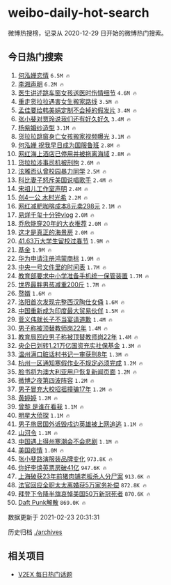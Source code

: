 # weibo-daily-hot-search

微博热搜榜，记录从 2020-12-29 日开始的微博热门搜索。

## 今日热门搜索

<!-- BEGIN -->

1. [何泓姗恋情](https://s.weibo.com/weibo?q=%E4%BD%95%E6%B3%93%E5%A7%97%E6%81%8B%E6%83%85&Refer=top) `6.5M 🔥`
1. [李湘声明](https://s.weibo.com/weibo?q=%E6%9D%8E%E6%B9%98%E5%A3%B0%E6%98%8E&Refer=top) `6.2M 🔥`
1. [医生讲述跳车窗女孩送医时伤情细节](https://s.weibo.com/weibo?q=%23%E5%8C%BB%E7%94%9F%E8%AE%B2%E8%BF%B0%E8%B7%B3%E8%BD%A6%E7%AA%97%E5%A5%B3%E5%AD%A9%E9%80%81%E5%8C%BB%E6%97%B6%E4%BC%A4%E6%83%85%E7%BB%86%E8%8A%82%23&Refer=top) `4.6M 🔥`
1. [重走货拉拉遇害女生搬家路线](https://s.weibo.com/weibo?q=%23%E9%87%8D%E8%B5%B0%E8%B4%A7%E6%8B%89%E6%8B%89%E9%81%87%E5%AE%B3%E5%A5%B3%E7%94%9F%E6%90%AC%E5%AE%B6%E8%B7%AF%E7%BA%BF%23&Refer=top) `3.5M 🔥`
1. [孟佳要给韩美娟定制不会掉的假发片](https://s.weibo.com/weibo?q=%23%E5%AD%9F%E4%BD%B3%E8%A6%81%E7%BB%99%E9%9F%A9%E7%BE%8E%E5%A8%9F%E5%AE%9A%E5%88%B6%E4%B8%8D%E4%BC%9A%E6%8E%89%E7%9A%84%E5%81%87%E5%8F%91%E7%89%87%23&Refer=top) `3.4M 🔥`
1. [张小斐对贾玲说我们还有好久好久](https://s.weibo.com/weibo?q=%E5%BC%A0%E5%B0%8F%E6%96%90%E5%AF%B9%E8%B4%BE%E7%8E%B2%E8%AF%B4%E6%88%91%E4%BB%AC%E8%BF%98%E6%9C%89%E5%A5%BD%E4%B9%85%E5%A5%BD%E4%B9%85&Refer=top) `3.4M 🔥`
1. [杨紫婚纱造型](https://s.weibo.com/weibo?q=%23%E6%9D%A8%E7%B4%AB%E5%A9%9A%E7%BA%B1%E9%80%A0%E5%9E%8B%23&Refer=top) `3.1M 🔥`
1. [货拉拉跳窗身亡女孩搬家视频曝光](https://s.weibo.com/weibo?q=%23%E8%B4%A7%E6%8B%89%E6%8B%89%E8%B7%B3%E7%AA%97%E8%BA%AB%E4%BA%A1%E5%A5%B3%E5%AD%A9%E6%90%AC%E5%AE%B6%E8%A7%86%E9%A2%91%E6%9B%9D%E5%85%89%23&Refer=top) `3.1M 🔥`
1. [何泓姗 祝我早日成为国服鲁班](https://s.weibo.com/weibo?q=%E4%BD%95%E6%B3%93%E5%A7%97%20%E7%A5%9D%E6%88%91%E6%97%A9%E6%97%A5%E6%88%90%E4%B8%BA%E5%9B%BD%E6%9C%8D%E9%B2%81%E7%8F%AD&Refer=top) `2.8M 🔥`
1. [网红海上酒店已停用并被拖离海域](https://s.weibo.com/weibo?q=%23%E7%BD%91%E7%BA%A2%E6%B5%B7%E4%B8%8A%E9%85%92%E5%BA%97%E5%B7%B2%E5%81%9C%E7%94%A8%E5%B9%B6%E8%A2%AB%E6%8B%96%E7%A6%BB%E6%B5%B7%E5%9F%9F%23&Refer=top) `2.8M 🔥`
1. [货拉拉涉事司机被刑拘](https://s.weibo.com/weibo?q=%E8%B4%A7%E6%8B%89%E6%8B%89%E6%B6%89%E4%BA%8B%E5%8F%B8%E6%9C%BA%E8%A2%AB%E5%88%91%E6%8B%98&Refer=top) `2.6M 🔥`
1. [泫雅否认曾校园暴力同学](https://s.weibo.com/weibo?q=%E6%B3%AB%E9%9B%85%E5%90%A6%E8%AE%A4%E6%9B%BE%E6%A0%A1%E5%9B%AD%E6%9A%B4%E5%8A%9B%E5%90%8C%E5%AD%A6&Refer=top) `2.5M 🔥`
1. [科比妻子怒斥美国说唱歌手](https://s.weibo.com/weibo?q=%23%E7%A7%91%E6%AF%94%E5%A6%BB%E5%AD%90%E6%80%92%E6%96%A5%E7%BE%8E%E5%9B%BD%E8%AF%B4%E5%94%B1%E6%AD%8C%E6%89%8B%23&Refer=top) `2.4M 🔥`
1. [宋祖儿工作室声明](https://s.weibo.com/weibo?q=%23%E5%AE%8B%E7%A5%96%E5%84%BF%E5%B7%A5%E4%BD%9C%E5%AE%A4%E5%A3%B0%E6%98%8E%23&Refer=top) `2.4M 🔥`
1. [创4一公 木村光希](https://s.weibo.com/weibo?q=%E5%88%9B4%E4%B8%80%E5%85%AC%20%E6%9C%A8%E6%9D%91%E5%85%89%E5%B8%8C&Refer=top) `2.2M 🔥`
1. [网红减肥咖啡成本8元卖298元](https://s.weibo.com/weibo?q=%23%E7%BD%91%E7%BA%A2%E5%87%8F%E8%82%A5%E5%92%96%E5%95%A1%E6%88%90%E6%9C%AC8%E5%85%83%E5%8D%96298%E5%85%83%23&Refer=top) `2.1M 🔥`
1. [易烊千玺十分钟vlog](https://s.weibo.com/weibo?q=%23%E6%98%93%E7%83%8A%E5%8D%83%E7%8E%BA%E5%8D%81%E5%88%86%E9%92%9Fvlog%23&Refer=top) `2.0M 🔥`
1. [乔欣能穿20年的大衣推荐](https://s.weibo.com/weibo?q=%23%E4%B9%94%E6%AC%A3%E8%83%BD%E7%A9%BF20%E5%B9%B4%E7%9A%84%E5%A4%A7%E8%A1%A3%E6%8E%A8%E8%8D%90%23&Refer=top) `2.0M 🔥`
1. [这才是真正的海景房](https://s.weibo.com/weibo?q=%E8%BF%99%E6%89%8D%E6%98%AF%E7%9C%9F%E6%AD%A3%E7%9A%84%E6%B5%B7%E6%99%AF%E6%88%BF&Refer=top) `2.0M 🔥`
1. [41.63万大学生留校过春节](https://s.weibo.com/weibo?q=%2341.63%E4%B8%87%E5%A4%A7%E5%AD%A6%E7%94%9F%E7%95%99%E6%A0%A1%E8%BF%87%E6%98%A5%E8%8A%82%23&Refer=top) `1.9M 🔥`
1. [基金](https://s.weibo.com/weibo?q=%E5%9F%BA%E9%87%91&Refer=top) `1.9M 🔥`
1. [华为申请注册鸿蒙商标](https://s.weibo.com/weibo?q=%E5%8D%8E%E4%B8%BA%E7%94%B3%E8%AF%B7%E6%B3%A8%E5%86%8C%E9%B8%BF%E8%92%99%E5%95%86%E6%A0%87&Refer=top) `1.9M 🔥`
1. [中央一号文件里的时间表](https://s.weibo.com/weibo?q=%23%E4%B8%AD%E5%A4%AE%E4%B8%80%E5%8F%B7%E6%96%87%E4%BB%B6%E9%87%8C%E7%9A%84%E6%97%B6%E9%97%B4%E8%A1%A8%23&Refer=top) `1.7M 🔥`
1. [教育部要求中小学准备手机统一保管装置](https://s.weibo.com/weibo?q=%23%E6%95%99%E8%82%B2%E9%83%A8%E8%A6%81%E6%B1%82%E4%B8%AD%E5%B0%8F%E5%AD%A6%E5%87%86%E5%A4%87%E6%89%8B%E6%9C%BA%E7%BB%9F%E4%B8%80%E4%BF%9D%E7%AE%A1%E8%A3%85%E7%BD%AE%23&Refer=top) `1.7M 🔥`
1. [世界最胖男孩减重200斤](https://s.weibo.com/weibo?q=%E4%B8%96%E7%95%8C%E6%9C%80%E8%83%96%E7%94%B7%E5%AD%A9%E5%87%8F%E9%87%8D200%E6%96%A4&Refer=top) `1.7M 🔥`
1. [赘婿](https://s.weibo.com/weibo?q=%E8%B5%98%E5%A9%BF&Refer=top) `1.6M 🔥`
1. [洛阳首次发现完整西汉陶仕女俑](https://s.weibo.com/weibo?q=%23%E6%B4%9B%E9%98%B3%E9%A6%96%E6%AC%A1%E5%8F%91%E7%8E%B0%E5%AE%8C%E6%95%B4%E8%A5%BF%E6%B1%89%E9%99%B6%E4%BB%95%E5%A5%B3%E4%BF%91%23&Refer=top) `1.6M 🔥`
1. [中国重新成为印度最大贸易伙伴](https://s.weibo.com/weibo?q=%E4%B8%AD%E5%9B%BD%E9%87%8D%E6%96%B0%E6%88%90%E4%B8%BA%E5%8D%B0%E5%BA%A6%E6%9C%80%E5%A4%A7%E8%B4%B8%E6%98%93%E4%BC%99%E4%BC%B4&Refer=top) `1.5M 🔥`
1. [菅义伟就长子不当宴请道歉](https://s.weibo.com/weibo?q=%E8%8F%85%E4%B9%89%E4%BC%9F%E5%B0%B1%E9%95%BF%E5%AD%90%E4%B8%8D%E5%BD%93%E5%AE%B4%E8%AF%B7%E9%81%93%E6%AD%89&Refer=top) `1.4M 🔥`
1. [男子称被顶替教师岗22年](https://s.weibo.com/weibo?q=%E7%94%B7%E5%AD%90%E7%A7%B0%E8%A2%AB%E9%A1%B6%E6%9B%BF%E6%95%99%E5%B8%88%E5%B2%9722%E5%B9%B4&Refer=top) `1.4M 🔥`
1. [教育局回应男子称被顶替教师岗22年](https://s.weibo.com/weibo?q=%E6%95%99%E8%82%B2%E5%B1%80%E5%9B%9E%E5%BA%94%E7%94%B7%E5%AD%90%E7%A7%B0%E8%A2%AB%E9%A1%B6%E6%9B%BF%E6%95%99%E5%B8%88%E5%B2%9722%E5%B9%B4&Refer=top) `1.4M 🔥`
1. [央企已划转1.21万亿国资充实社保基金](https://s.weibo.com/weibo?q=%E5%A4%AE%E4%BC%81%E5%B7%B2%E5%88%92%E8%BD%AC1.21%E4%B8%87%E4%BA%BF%E5%9B%BD%E8%B5%84%E5%85%85%E5%AE%9E%E7%A4%BE%E4%BF%9D%E5%9F%BA%E9%87%91&Refer=top) `1.3M 🔥`
1. [温州满口脏话村书记一审获刑8年](https://s.weibo.com/weibo?q=%E6%B8%A9%E5%B7%9E%E6%BB%A1%E5%8F%A3%E8%84%8F%E8%AF%9D%E6%9D%91%E4%B9%A6%E8%AE%B0%E4%B8%80%E5%AE%A1%E8%8E%B7%E5%88%918%E5%B9%B4&Refer=top) `1.3M 🔥`
1. [杭州一区通知寒假作业不规定必须完成](https://s.weibo.com/weibo?q=%23%E6%9D%AD%E5%B7%9E%E4%B8%80%E5%8C%BA%E9%80%9A%E7%9F%A5%E5%AF%92%E5%81%87%E4%BD%9C%E4%B8%9A%E4%B8%8D%E8%A7%84%E5%AE%9A%E5%BF%85%E9%A1%BB%E5%AE%8C%E6%88%90%23&Refer=top) `1.2M 🔥`
1. [脸书将为澳大利亚用户恢复新闻页面](https://s.weibo.com/weibo?q=%E8%84%B8%E4%B9%A6%E5%B0%86%E4%B8%BA%E6%BE%B3%E5%A4%A7%E5%88%A9%E4%BA%9A%E7%94%A8%E6%88%B7%E6%81%A2%E5%A4%8D%E6%96%B0%E9%97%BB%E9%A1%B5%E9%9D%A2&Refer=top) `1.2M 🔥`
1. [微博之夜第四波阵容](https://s.weibo.com/weibo?q=%E5%BE%AE%E5%8D%9A%E4%B9%8B%E5%A4%9C%E7%AC%AC%E5%9B%9B%E6%B3%A2%E9%98%B5%E5%AE%B9&Refer=top) `1.2M 🔥`
1. [男子冒充大校招摇撞骗17年](https://s.weibo.com/weibo?q=%23%E7%94%B7%E5%AD%90%E5%86%92%E5%85%85%E5%A4%A7%E6%A0%A1%E6%8B%9B%E6%91%87%E6%92%9E%E9%AA%9717%E5%B9%B4%23&Refer=top) `1.2M 🔥`
1. [黄婷婷](https://s.weibo.com/weibo?q=%E9%BB%84%E5%A9%B7%E5%A9%B7&Refer=top) `1.2M 🔥`
1. [曾黎 是谁在看我](https://s.weibo.com/weibo?q=%E6%9B%BE%E9%BB%8E%20%E6%98%AF%E8%B0%81%E5%9C%A8%E7%9C%8B%E6%88%91&Refer=top) `1.1M 🔥`
1. [明星大侦探](https://s.weibo.com/weibo?q=%E6%98%8E%E6%98%9F%E5%A4%A7%E4%BE%A6%E6%8E%A2&Refer=top) `1.1M 🔥`
1. [男子旅居国外诋毁戍边英雄被上网追逃](https://s.weibo.com/weibo?q=%23%E7%94%B7%E5%AD%90%E6%97%85%E5%B1%85%E5%9B%BD%E5%A4%96%E8%AF%8B%E6%AF%81%E6%88%8D%E8%BE%B9%E8%8B%B1%E9%9B%84%E8%A2%AB%E4%B8%8A%E7%BD%91%E8%BF%BD%E9%80%83%23&Refer=top) `1.1M 🔥`
1. [山河令](https://s.weibo.com/weibo?q=%E5%B1%B1%E6%B2%B3%E4%BB%A4&Refer=top) `1.1M 🔥`
1. [中国遇上得州寒潮会不会悲剧](https://s.weibo.com/weibo?q=%23%E4%B8%AD%E5%9B%BD%E9%81%87%E4%B8%8A%E5%BE%97%E5%B7%9E%E5%AF%92%E6%BD%AE%E4%BC%9A%E4%B8%8D%E4%BC%9A%E6%82%B2%E5%89%A7%23&Refer=top) `1.1M 🔥`
1. [美国疫情](https://s.weibo.com/weibo?q=%E7%BE%8E%E5%9B%BD%E7%96%AB%E6%83%85&Refer=top) `1.0M 🔥`
1. [张小斐路演服装品牌变化](https://s.weibo.com/weibo?q=%23%E5%BC%A0%E5%B0%8F%E6%96%90%E8%B7%AF%E6%BC%94%E6%9C%8D%E8%A3%85%E5%93%81%E7%89%8C%E5%8F%98%E5%8C%96%23&Refer=top) `973.8K 🔥`
1. [你好李焕英票房破41亿](https://s.weibo.com/weibo?q=%23%E4%BD%A0%E5%A5%BD%E6%9D%8E%E7%84%95%E8%8B%B1%E7%A5%A8%E6%88%BF%E7%A0%B441%E4%BA%BF%23&Refer=top) `947.6K 🔥`
1. [上海破获23年前猪肉铺老板杀人分尸案](https://s.weibo.com/weibo?q=%23%E4%B8%8A%E6%B5%B7%E7%A0%B4%E8%8E%B723%E5%B9%B4%E5%89%8D%E7%8C%AA%E8%82%89%E9%93%BA%E8%80%81%E6%9D%BF%E6%9D%80%E4%BA%BA%E5%88%86%E5%B0%B8%E6%A1%88%23&Refer=top) `913.6K 🔥`
1. [法官回应全职太太离婚获5万家务补偿](https://s.weibo.com/weibo?q=%23%E6%B3%95%E5%AE%98%E5%9B%9E%E5%BA%94%E5%85%A8%E8%81%8C%E5%A4%AA%E5%A4%AA%E7%A6%BB%E5%A9%9A%E8%8E%B75%E4%B8%87%E5%AE%B6%E5%8A%A1%E8%A1%A5%E5%81%BF%23&Refer=top) `872.8K 🔥`
1. [拜登下令降半旗哀悼美国50万新冠死者](https://s.weibo.com/weibo?q=%23%E6%8B%9C%E7%99%BB%E4%B8%8B%E4%BB%A4%E9%99%8D%E5%8D%8A%E6%97%97%E5%93%80%E6%82%BC%E7%BE%8E%E5%9B%BD50%E4%B8%87%E6%96%B0%E5%86%A0%E6%AD%BB%E8%80%85%23&Refer=top) `870.6K 🔥`
1. [Daft Punk解散](https://s.weibo.com/weibo?q=Daft%20Punk%E8%A7%A3%E6%95%A3&Refer=top) `869.0K 🔥`

数据更新于 2021-02-23 20:31:31

<!-- END -->

历史归档 [./archives](./archives)

## 相关项目

- [V2EX 每日热门话题](https://github.com/realLeonardo/v2ex-daily-hot-topic)
